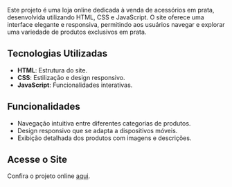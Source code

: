 Este projeto é uma loja online dedicada à venda de acessórios em prata, desenvolvida utilizando HTML, CSS e JavaScript. O site oferece uma interface elegante e responsiva, permitindo aos usuários navegar e explorar uma variedade de produtos exclusivos em prata.

## Tecnologias Utilizadas

- **HTML**: Estrutura do site.
- **CSS**: Estilização e design responsivo.
- **JavaScript**: Funcionalidades interativas.

## Funcionalidades

- Navegação intuitiva entre diferentes categorias de produtos.
- Design responsivo que se adapta a dispositivos móveis.
- Exibição detalhada dos produtos com imagens e descrições.

## Acesse o Site

Confira o projeto online [aqui](https://rpalbq.github.io/ProjetoDSW1/).
